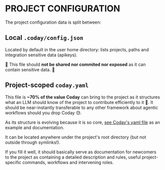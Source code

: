 # PROJECT CONFIGURATION

The project configuration data is split between:


## Local `.coday/config.json` 

Located by default in the user home directory: lists projects, paths and integration sensitive data (apikeys). 

🚨 This file should **not be shared nor commited nor exposed** as it can contain sensitive data. 🚨


## Project-scoped `coday.yaml`

This file is **~70% of the value Coday** can bring to the project as it structures what an LLM should know of the project to contribute efficiently to it 🚀. It should be near-instantly transferable to any other framework about agentic workflows should you drop Coday 😓.

As its structure is evolving because it is so core, [see Coday's yaml file](./coday.yaml) as an example and documentation.

It can be located anywhere under the project's root directory (but not outside through symlinks!). 

If you fill it well, it should basically serve as documentation for newcomers to the project as containing a detailed description and rules, useful project-specific commands, workflows and intervening roles. 


